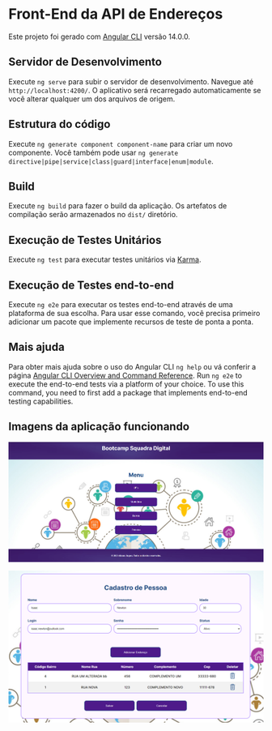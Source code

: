 # Front-End da API de Endereços

Este projeto foi gerado com [Angular CLI](https://github.com/angular/angular-cli) versão 14.0.0.

## Servidor de Desenvolvimento

Execute `ng serve` para subir o servidor de desenvolvimento. Navegue até `http://localhost:4200/`. O aplicativo será recarregado automaticamente se você alterar qualquer um dos arquivos de origem.

## Estrutura do código

Execute `ng generate component component-name` para criar um novo componente. Você também pode usar `ng generate directive|pipe|service|class|guard|interface|enum|module`.

## Build

Execute `ng build` para fazer o build da aplicação. Os artefatos de compilação serão armazenados no `dist/` diretório.

## Execução de Testes Unitários

Execute `ng test` para executar testes unitários via [Karma](https://karma-runner.github.io).

## Execução de Testes end-to-end

Execute `ng e2e` para executar os testes end-to-end através de uma plataforma de sua escolha. Para usar esse comando, você precisa primeiro adicionar um pacote que implemente recursos de teste de ponta a ponta.

## Mais ajuda

Para obter mais ajuda sobre o uso do Angular CLI `ng help` ou vá conferir a página [Angular CLI Overview and Command Reference](https://angular.io/cli).
Run `ng e2e` to execute the end-to-end tests via a platform of your choice. To use this command, you need to first add a package that implements end-to-end testing capabilities.

## Imagens da aplicação funcionando

![alt text](https://github.com/alissonjaques/imagens-aplicacoes/blob/main/api-enderecos/home-frontend.PNG)

![alt text](https://github.com/alissonjaques/imagens-aplicacoes/blob/main/api-enderecos/cadastro-pessoa.PNG#vitrinedev)

##
